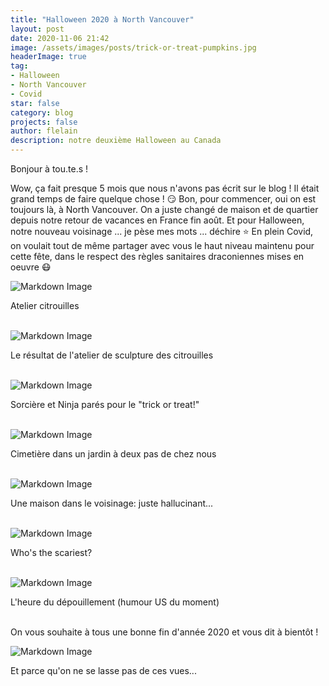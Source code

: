 ```yaml
---
title: "Halloween 2020 à North Vancouver"
layout: post
date: 2020-11-06 21:42
image: /assets/images/posts/trick-or-treat-pumpkins.jpg
headerImage: true
tag:
- Halloween
- North Vancouver
- Covid
star: false
category: blog
projects: false
author: flelain
description: notre deuxième Halloween au Canada
---
```


Bonjour à tou.te.s !

Wow, ça fait presque 5 mois que nous n'avons pas écrit sur le blog ! Il était grand temps de faire quelque chose ! :smirk: Bon, pour commencer, oui on est toujours là, à North Vancouver. On a juste changé de maison et de quartier depuis notre retour de vacances en France fin août. Et pour Halloween, notre nouveau voisinage ... je pèse mes mots ... déchire :star: En plein Covid, on voulait tout de même partager avec vous le haut niveau maintenu pour cette fête, dans le respect des règles sanitaires draconiennes mises en oeuvre :mask:

![Markdown Image](/assets/images/posts/pumpkin-workshop.jpg)
<figcaption class="caption">Atelier citrouilles</figcaption>
<br>

![Markdown Image](/assets/images/posts/pumpkin-art.jpg)
<figcaption class="caption">Le résultat de l'atelier de sculpture des citrouilles</figcaption>
<br>

![Markdown Image](/assets/images/posts/witch-and-ninja.jpg)
<figcaption class="caption">Sorcière et Ninja parés pour le "trick or treat!"</figcaption>
<br>

![Markdown Image](/assets/images/posts/cemetery-next-door.jpg)
<figcaption class="caption">Cimetière dans un jardin à deux pas de chez nous</figcaption>
<br>

![Markdown Image](/assets/images/posts/pirates-scene.jpg)
<figcaption class="caption">Une maison dans le voisinage: juste hallucinant...</figcaption>
<br>

![Markdown Image](/assets/images/posts/selfie-with-a-skeleton.jpg)
<figcaption class="caption">Who's the scariest?</figcaption>
<br>

![Markdown Image](/assets/images/posts/ballot-tally.jpg)
<figcaption class="caption">L'heure du dépouillement (humour US du moment)</figcaption>
<br>

On vous souhaite à tous une bonne fin d'année 2020 et vous dit à bientôt !

![Markdown Image](/assets/images/posts/aerial-sunset-from-Grouse.jpg)
<figcaption class="caption">Et parce qu'on ne se lasse pas de ces vues...</figcaption>
<br>
